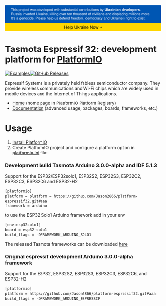 [![Build_special_firmware](https://raw.githubusercontent.com/vshymanskyy/StandWithUkraine/main/banner-direct.svg)](https://github.com/vshymanskyy/StandWithUkraine/blob/main/docs/README.md)


# Tasmota Espressif 32: development platform for [PlatformIO](http://platformio.org)

[![Examples](https://github.com/Jason2866/platform-espressif32/actions/workflows/examples.yml/badge.svg)](https://github.com/Jason2866/platform-espressif32/actions/workflows/examples.yml)[![GitHub Releases](https://img.shields.io/github/downloads/tasmota/platform-espressif32/total?label=downloads)](https://github.com/tasmota/platform-espressif32/releases/latest)

Espressif Systems is a privately held fabless semiconductor company. They provide wireless communications and Wi-Fi chips which are widely used in mobile devices and the Internet of Things applications.

* [Home](http://platformio.org/platforms/espressif32) (home page in PlatformIO Platform Registry)
* [Documentation](http://docs.platformio.org/page/platforms/espressif32.html) (advanced usage, packages, boards, frameworks, etc.)

# Usage

1. [Install PlatformIO](http://platformio.org)
2. Create PlatformIO project and configure a platform option in [platformio.ini](http://docs.platformio.org/page/projectconf.html) file:

### Development build Tasmota Arduino 3.0.0-alpha and IDF 5.1.3
Support for the ESP32/ESP32solo1, ESP32S2, ESP32S3, ESP32C2, ESP32C3, ESP32C6 and ESP32-H2
```                  
[platformio]
platform = platform = https://github.com/Jason2866/platform-espressif32.git#aaa
framework = arduino
```
to use the ESP32 Solo1 Arduino framework add in your env
```
[env:esp32solo1]
board = esp32-solo1
build_flags = -DFRAMEWORK_ARDUINO_SOLO1
```
The released Tasmota frameworks can be downloaded [here](https://github.com/tasmota/arduino-esp32/releases)


### Original espressif development Arduino 3.0.0-alpha framework
Support for the ESP32, ESP32S2, ESP32S3, ESP32C3, ESP32C6, and ESP32-H2
```
[platformio]
platform = https://github.com/Jason2866/platform-espressif32.git#aaa
build_flags = -DFRAMEWORK_ARDUINO_ESPRESSIF
```
